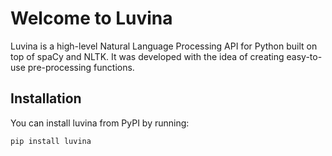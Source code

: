 # Welcome to Luvina

Luvina is a high-level Natural Language Processing API for Python built on top of spaCy and NLTK. It was developed with the idea of creating easy-to-use pre-processing functions.

## Installation
You can install luvina from PyPI by running:

```
pip install luvina
```
